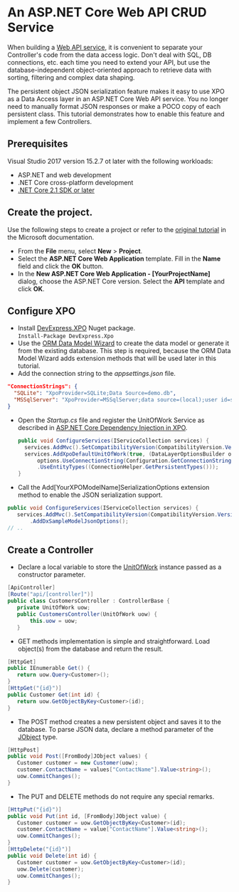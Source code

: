 # An ASP.NET Core Web API CRUD Service

When building a [Web API service](https://docs.microsoft.com/en-us/aspnet/core/tutorials/first-web-api?view=aspnetcore-2.1), it is convenient to separate your Controller's code from the data access logic. Don't deal with SQL, DB connections, etc. each time you need to extend your API, but use the database-independent object-oriented approach to retrieve data with sorting, filtering and complex data shaping.

The persistent object JSON serialization feature makes it easy to use XPO as a Data Access layer in an ASP.NET Core Web API service. You no longer need to manually format JSON responses or make a POCO copy of each persistent class. This tutorial demonstrates how to enable this feature and implement a few Controllers.

## Prerequisites
 Visual Studio 2017 version 15.2.7 ot later with the following workloads:
 * ASP.NET and web development
 * .NET Core cross-platform development
 * [.NET Core 2.1 SDK or later](https://www.microsoft.com/net/download)
 
## Create the project.
Use the following steps to create a project or refer to the [original tutorial](https://docs.microsoft.com/en-us/aspnet/core/tutorials/first-web-api?view=aspnetcore-2.1) in the Microsoft documentation.
* From the **File** menu, select **New** > **Project**.
* Select the **ASP.NET Core Web Application** template. Fill in the **Name** field and click the **OK** button.
* In the **New ASP.NET Core Web Application - [YourProjectName]** dialog, choose the ASP.NET Core version. Select the **API** template and click **OK**.

## Configure XPO
* Install [DevExpress.XPO](https://www.nuget.org/packages/DevExpress.Xpo/) Nuget package.  
  `Install-Package DevExpress.Xpo`
* Use the [ORM Data Model Wizard](https://documentation.devexpress.com/CoreLibraries/14810) to create the data model or generate it from the existing database. This step is required, because the ORM Data Model Wizard adds extension methods that will be used later in this tutorial.
* Add the connection string to the *appsettings.json* file.  
 ```json
 "ConnectionStrings": {
   "SQLite": "XpoProvider=SQLite;Data Source=demo.db",
   "MSSqlServer": "XpoProvider=MSSqlServer;data source=(local);user id=sa;password=;initial catalog=XpoASPNETCoreDemo;Persist Security Info=true"
 }
 ```
* Open the *Startup.cs* file and register the UnitOfWork Service as described in [ASP.NET Core Dependency Injection in XPO](https://www.devexpress.com/Support/Center/Question/Details/T637597).  
  ```cs
  public void ConfigureServices(IServiceCollection services) {
    services.AddMvc().SetCompatibilityVersion(CompatibilityVersion.Version_2_1);
    services.AddXpoDefaultUnitOfWork(true, (DataLayerOptionsBuilder options) =>
        options.UseConnectionString(Configuration.GetConnectionString("MsSqlServer"))
        .UseEntityTypes((ConnectionHelper.GetPersistentTypes()));
  }
  ```
* Call the Add[YourXPOModelName]SerializationOptions extension method to enable the JSON serialization support.  
 ```cs
 public void ConfigureServices(IServiceCollection services) {
    services.AddMvc().SetCompatibilityVersion(CompatibilityVersion.Version_2_1)
        .AddDxSampleModelJsonOptions();
 // ..
 ```
 
## Create a Controller
* Declare a local variable to store the [UnitOfWork](https://documentation.devexpress.com/CoreLibraries/2138) instance passed as a constructor parameter.
 ```cs
 [ApiController]
 [Route("api/[controller]")]
 public class CustomersController : ControllerBase {
	private UnitOfWork uow;
	public CustomersController(UnitOfWork uow) {
		this.uow = uow;
	}
 ```
* GET methods implementation is simple and straightforward. Load object(s) from the database and return the result.  
 ```cs
 [HttpGet]
 public IEnumerable Get() {
	return uow.Query<Customer>();
 } 
 [HttpGet("{id}")]
 public Customer Get(int id) {
	return uow.GetObjectByKey<Customer>(id);
 }
 ```
* The POST method creates a new persistent object and saves it to the database. To parse JSON data, declare a method parameter of the [JObject](https://www.newtonsoft.com/json/help/html/T_Newtonsoft_Json_Linq_JObject.htm) type.
 ```cs
 [HttpPost]
 public void Post([FromBody]JObject values) {
	Customer customer = new Customer(uow);
	customer.ContactName = values["ContactName"].Value<string>();
	uow.CommitChanges();
 }
 ```
* The PUT and DELETE methods do not require any special remarks.
 ```cs
 [HttpPut("{id}")]
 public void Put(int id, [FromBody]JObject value) {
	Customer customer = uow.GetObjectByKey<Customer>(id);
	customer.ContactName = value["ContactName"].Value<string>();
	uow.CommitChanges();
 }
 [HttpDelete("{id}")]
 public void Delete(int id) {
	Customer customer = uow.GetObjectByKey<Customer>(id);
	uow.Delete(customer);
	uow.CommitChanges();
 }
 ```

